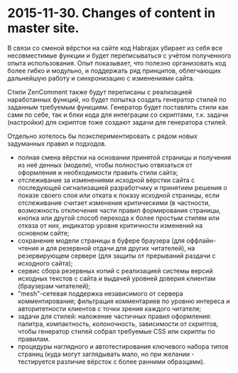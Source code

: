 # 2015-11-30. Changes of content in master site.

В связи со сменой вёрстки на сайте код Habrajax убирает из себя все несовместимые функции и будет переписываться с учётом полученного опыта использования. Опыт показывает, что полезно организовать код более гибко и модульно, и поддержать ряд принципов, облегчающих дальнейшую работу и синхронизацию с изменениями сайта.

Стили ZenComment также будут переписаны с реализацией наработанных функций, но будет попытка создать генератор стилей по заданным требуемым функциям. Генератор будет поставлять стили как сами по себе, так и блки кода для интеграции со скриптами, т.к. задачи (настройки) для скриптов тоже создают задачи для генератора стилей.

Отдельно хотелось бы поэкспериментировать с рядом новых задуманных правил и подходов.
* полная смена вёрстки на основании принятой страницы и получения из неё денных (модели), чтобы полностью отвязаться от оформления и необходимости править стили сайта;
* отслеживание за изменениями исходной вёрстки сайта с последующей сигнализацией разработчику и принятием решения о показе своего слоя или отката к показу исходной страницы, если отслеживание считает изменения критическими (в частности, возможность отключения части правил формирования страницы, кнопка или другой способ перехода к более простым стилям или отказа от них, индикатор уровня критичности изменений на основном сайте;
* сохранение модели страницы в буфере браузера (для оффлайн-чтения и для резервной отдачи для других читателей), на резервирующем сервере (для защиты от прерываний раздачи с исходного сайта);
* сервис сбора резервных копий с реализацией системы версий исходных текстов с сайта и выдачей уровней доверия клиентам (браузерам читателей);
* "mesh"-сетевая поддержка независимого от сервера комментирования; фильтрация комментариев по уровню интереса и авторитетности клиентов с точки зрения каждого читателя;
* задачи для стилей: наложение частичных правил оформления: палитра, компактность, колоночность, зависимости от скриптов, чтобы генератор стилей собрал требуемые CSS или скрипты по правилам.
* процедуры наглядного и автотестирования ключевого набора типов страниц (куда могут заглядывать мало, но при желании - тестируется различие вёрсток с более ранними образцами).